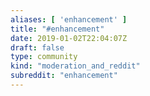 ```yaml
---
aliases: [ 'enhancement' ]
title: "#enhancement"
date: 2019-01-02T22:04:07Z
draft: false
type: community
kind: "moderation_and_reddit"
subreddit: "enhancement"
---
```

